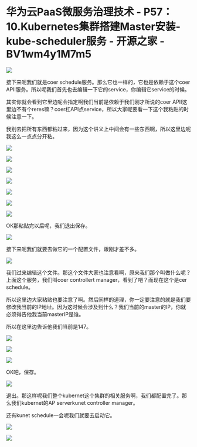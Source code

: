 # 华为云PaaS微服务治理技术 - P57：10.Kubernetes集群搭建Master安装-kube-scheduler服务 - 开源之家 - BV1wm4y1M7m5

![](img/5ee769ccadddb06f99e8d414743a711e_0.png)

接下来呢我们就是coer schedule服务。那么它也一样的，它也是依赖于这个coer APII服务。所以呢我们首先也去编辑一下它的service，你编辑它service的时候。

其实你就会看到它里边呢会指定啊我们当前是依赖于我们刚才所说的coer APII这里边不有个reres嘛？coer杠API点service，所以大家呢要看一下这个我粘贴的时候注意一下。

我别去把所有东西都粘过来，因为这个讲义上中间会有一些东西啊，所以这里边呢我这么一点点分开粘。

![](img/5ee769ccadddb06f99e8d414743a711e_2.png)

![](img/5ee769ccadddb06f99e8d414743a711e_3.png)

![](img/5ee769ccadddb06f99e8d414743a711e_4.png)

![](img/5ee769ccadddb06f99e8d414743a711e_5.png)

![](img/5ee769ccadddb06f99e8d414743a711e_6.png)

![](img/5ee769ccadddb06f99e8d414743a711e_7.png)

![](img/5ee769ccadddb06f99e8d414743a711e_8.png)

OK那粘贴完以后呢，我们退出保存。

![](img/5ee769ccadddb06f99e8d414743a711e_10.png)

接下来呢我们就要去做它的一个配置文件，跟刚才差不多。

![](img/5ee769ccadddb06f99e8d414743a711e_12.png)

我们过来编辑这个文件。那这个文件大家也注意看啊，原来我们那个叫做什么呢？上面这个服务，我们叫coer controllert manager，看到了吧？而现在这个是cer schedule。

所以这里边大家粘贴也要注意了啊。然后同样的道理，你一定要注意的就是我们要修改我当前的IP地址。因为这时候会涉及到什么？我们当前的master的IP，你就必须得告他我当前masterIP是谁。

所以在这里边告诉他我们当前是147。

![](img/5ee769ccadddb06f99e8d414743a711e_14.png)

![](img/5ee769ccadddb06f99e8d414743a711e_15.png)

![](img/5ee769ccadddb06f99e8d414743a711e_16.png)

OK吧，保存。

![](img/5ee769ccadddb06f99e8d414743a711e_18.png)

退出。那这样呢我们整个kubernet这个集群的相关服务啊，我们都配置完了。那么我们kubernet的AP serverkunet controller manager。

还有kunet schedule一会呢我们就要去启动它。

![](img/5ee769ccadddb06f99e8d414743a711e_20.png)

![](img/5ee769ccadddb06f99e8d414743a711e_21.png)